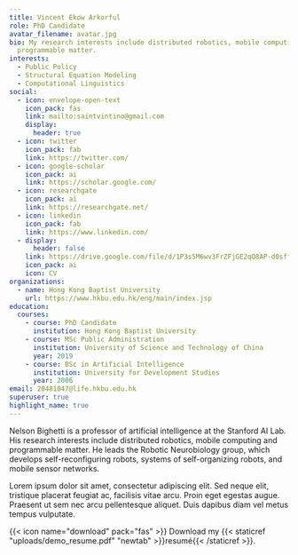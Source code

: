 ```yaml
---
title: Vincent Ekow Arkorful
role: PhD Candidate
avatar_filename: avatar.jpg
bio: My research interests include distributed robotics, mobile computing and
  programmable matter.
interests:
  - Public Policy
  - Structural Equation Modeling
  - Computational Linguistics
social:
  - icon: envelope-open-text
    icon_pack: fas
    link: mailto:saintvintino@gmail.com
    display:
      header: true
  - icon: twitter
    icon_pack: fab
    link: https://twitter.com/
  - icon: google-scholar
    icon_pack: ai
    link: https://scholar.google.com/
  - icon: researchgate
    icon_pack: ai
    link: https://researchgate.net/
  - icon: linkedin
    icon_pack: fab
    link: https://www.linkedin.com/
  - display:
      header: false
    link: https://drive.google.com/file/d/1P3s5M6wv3FrZFjGE2qQ8AP-d0sffH5o6/view?usp=sharing
    icon_pack: ai
    icon: CV
organizations:
  - name: Hong Kong Baptist University
    url: https://www.hkbu.edu.hk/eng/main/index.jsp
education:
  courses:
    - course: PhD Candidate
      institution: Hong Kong Baptist University
    - course: MSc Public Administration
      institution: University of Science and Technology of China
      year: 2019
    - course: BSc in Artificial Intelligence
      institution: University for Development Studies
      year: 2006
email: 20481047@life.hkbu.edu.hk
superuser: true
highlight_name: true
---
```


Nelson Bighetti is a professor of artificial intelligence at the Stanford AI Lab. His research interests include distributed robotics, mobile computing and programmable matter. He leads the Robotic Neurobiology group, which develops self-reconfiguring robots, systems of self-organizing robots, and mobile sensor networks.

Lorem ipsum dolor sit amet, consectetur adipiscing elit. Sed neque elit, tristique placerat feugiat ac, facilisis vitae arcu. Proin eget egestas augue. Praesent ut sem nec arcu pellentesque aliquet. Duis dapibus diam vel metus tempus vulputate.

{{< icon name="download" pack="fas" >}} Download my {{< staticref "uploads/demo_resume.pdf" "newtab" >}}resumé{{< /staticref >}}.
